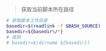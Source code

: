> 获取当前脚本所在路径
```bash
# 获取脚本工作目录
basedir=$(readlink -f $BASH_SOURCE)
basedir=${basedir%/*}
# 或则
# basedir=$(dirname ${basedir})
```
